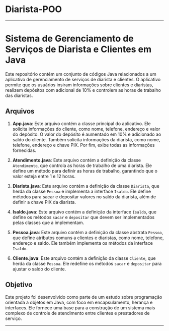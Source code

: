 ﻿# Diarista-POO
---

# Sistema de Gerenciamento de Serviços de Diarista e Clientes em Java

Este repositório contém um conjunto de códigos Java relacionados a um aplicativo de gerenciamento de serviços de diarista e clientes. O aplicativo permite que os usuários insiram informações sobre clientes e diaristas, realizem depósitos com adicional de 10% e controlem as horas de trabalho das diaristas.

## Arquivos

1. **App.java**: Este arquivo contém a classe principal do aplicativo. Ele solicita informações do cliente, como nome, telefone, endereço e valor do depósito. O valor do depósito é aumentado em 10% e adicionado ao saldo do cliente. Também solicita informações da diarista, como nome, telefone, endereço e chave PIX. Por fim, exibe todas as informações fornecidas.

2. **Atendimento.java**: Este arquivo contém a definição da classe `Atendimento`, que controla as horas de trabalho de uma diarista. Ele define um método para definir as horas de trabalho, garantindo que o valor esteja entre 1 e 12 horas.

3. **Diarista.java**: Este arquivo contém a definição da classe `Diarista`, que herda da classe `Pessoa` e implementa a interface `Isaldo`. Ele define métodos para sacar e depositar valores no saldo da diarista, além de definir a chave PIX da diarista.

4. **Isaldo.java**: Este arquivo contém a definição da interface `Isaldo`, que define os métodos `sacar` e `depositar` que devem ser implementados pelas classes que a implementam.

5. **Pessoa.java**: Este arquivo contém a definição da classe abstrata `Pessoa`, que define atributos comuns a clientes e diaristas, como nome, telefone, endereço e saldo. Ele também implementa os métodos da interface `Isaldo`.

6. **Cliente.java**: Este arquivo contém a definição da classe `Cliente`, que herda da classe `Pessoa`. Ele redefine os métodos `sacar` e `depositar` para ajustar o saldo do cliente.

## Objetivo

Este projeto foi desenvolvido como parte de um estudo sobre programação orientada a objetos em Java, com foco em encapsulamento, herança e interfaces. Ele fornece uma base para a construção de um sistema mais complexo de controle de atendimento entre clientes e prestadores de serviço.

--- 
